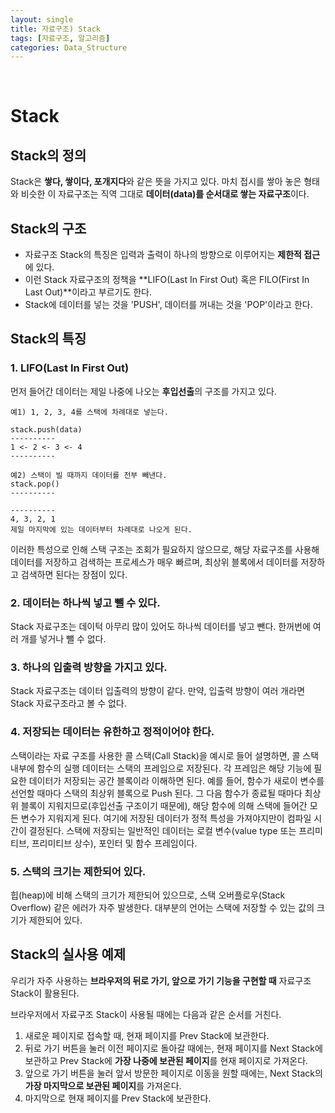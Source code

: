 ```yaml
---
layout: single
title: 자료구조) Stack
tags: [자료구조, 알고리즘]
categories: Data_Structure
---
```


<br/>

# Stack

## Stack의 정의

Stack은 **쌓다, 쌓이다, 포개지다**와 같은 뜻을 가지고 있다. 마치 접시를 쌓아 놓은 형태와 비슷한 이 자료구조는 직역 그대로 **데이터(data)를 순서대로 쌓는 자료구조**이다.

## Stack의 구조

- 자료구조 Stack의 특징은 입력과 출력이 하나의 방향으로 이루어지는 **제한적 접근**에 있다.
- 이런 Stack 자료구조의 정책을 **LIFO(Last In First Out) 혹은 FILO(First In Last Out)**이라고 부르기도 한다.
- Stack에 데이터를 넣는 것을 'PUSH', 데이터를 꺼내는 것을 'POP'이라고 한다.

## Stack의 특징

### 1. LIFO(Last In First Out)

먼저 들어간 데이터는 제일 나중에 나오는 **후입선출**의 구조를 가지고 있다.

```
예1) 1, 2, 3, 4를 스택에 차례대로 넣는다.

stack.push(data)
----------
1 <- 2 <- 3 <- 4
----------

예2) 스택이 빌 때까지 데이터를 전부 빼낸다.
stack.pop()
----------

----------
4, 3, 2, 1
제일 마지막에 있는 데이터부터 차례대로 나오게 된다.
```

이러한 특성으로 인해 스택 구조는 조회가 필요하지 않으므로, 해당 자료구조를 사용해 데이터를 저장하고 검색하는 프로세스가 매우 빠르며, 최상위 블록에서 데이터를 저장하고 검색하면 된다는 장점이 있다.

### 2. 데이터는 하나씩 넣고 뺄 수 있다.

Stack 자료구조는 데이턱 아무리 많이 있어도 하나씩 데이터를 넣고 뺀다. 한꺼번에 여러 개를 넣거나 뺄 수 없다.

### 3. 하나의 입출력 방향을 가지고 있다.

Stack 자료구조는 데이터 입출력의 방향이 같다. 만약, 입출력 방향이 여러 개라면 Stack 자료구조라고 볼 수 없다.

### 4. 저장되는 데이터는 유한하고 정적이어야 한다.

스택이라는 자료 구조를 사용한 콜 스택(Call Stack)을 예시로 들어 설명하면, 콜 스택 내부에 함수의 실행 데이터는 스택의 프레임으로 저장된다. 각 프레임은 해당 기능에 필요한 데이터가 저장되는 공간 블록이라 이해하면 된다. 예를 들어, 함수가 새로이 변수를 선언할 때마다 스택의 최상위 블록으로 Push 된다. 그 다음 함수가 종료될 때마다 최상위 블록이 지워지므로(후입선출 구조이기 때문에), 해당 함수에 의해 스택에 들어간 모든 변수가 지워지게 된다. 여기에 저장된 데이터가 정적 특성을 가져야지만이 컴파일 시간이 결정된다. 스택에 저장되는 일반적인 데이터는 로컬 변수(value type 또는 프리미티브, 프리미티브 상수), 포인터 및 함수 프레임이다.

### 5. 스택의 크기는 제한되어 있다.

힙(heap)에 비해 스택의 크기가 제한되어 있으므로, 스택 오버플로우(Stack Overflow) 같은 에러가 자주 발생한다. 대부분의 언어는 스택에 저장할 수 있는 값의 크기가 제한되어 있다.

## Stack의 실사용 예제

우리가 자주 사용하는 **브라우저의 뒤로 가기, 앞으로 가기 기능을 구현할 때** 자료구조 Stack이 활용된다.<br/>

브라우저에서 자료구조 Stack이 사용될 때에는 다음과 같은 순서를 거친다.

1. 새로운 페이지로 접속할 때, 현재 페이지를 Prev Stack에 보관한다.
2. 뒤로 가기 버튼을 눌러 이전 페이지로 돌아갈 때에는, 현재 페이지를 Next Stack에 보관하고 Prev Stack에 **가장 나중에 보관된 페이지**를 현재 페이지로 가져온다.
3. 앞으로 가기 버튼을 눌러 앞서 방문한 페이지로 이동을 원할 때에는, Next Stack의 **가장 마지막으로 보관된 페이지**를 가져온다.
4. 마지막으로 현재 페이지를 Prev Stack에 보관한다.
